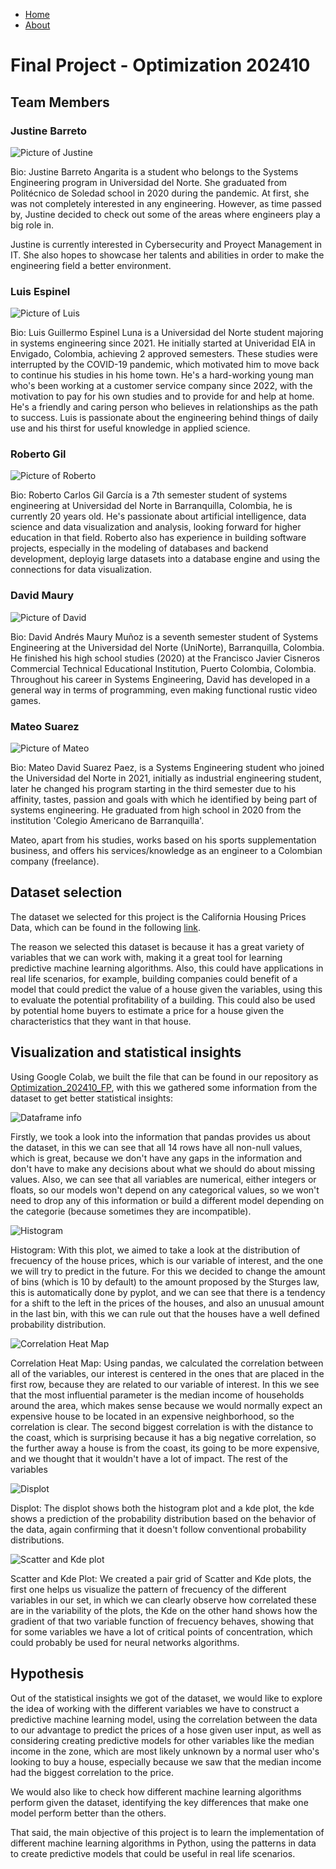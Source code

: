 <nav>
  <ul>
    <li><a href="/">Home</a></li>
    <li><a href="/about/">About</a></li>
    </ul>
</nav>


# Final Project - Optimization 202410

## Team Members

### Justine Barreto

![Picture of Justine](assets/TeamPictures/Justine.jpeg)

Bio: Justine Barreto Angarita is a student who belongs to the Systems Engineering program in Universidad del Norte. She graduated from Politécnico de Soledad school in 2020 during the pandemic. At first, she was not completely interested in any engineering. However, as time passed by, Justine decided to check out some of the areas where engineers play a big role in. 

Justine is currently interested in Cybersecurity and Proyect Management in IT. She also hopes to showcase her talents and abilities in order to make the engineering field a better environment.

### Luis Espinel

![Picture of Luis](assets/TeamPictures/Luis.jpeg)

Bio: Luis Guillermo Espinel Luna is a Universidad del Norte student majoring in systems engineering since 2021. He initially started at Univeridad EIA in Envigado, Colombia, achieving 2 approved semesters. These studies were interrupted by the COVID-19 pandemic, which motivated him to move back to continue his studies in his home town. He's a hard-working young man who's been working at a customer service company since 2022, with the motivation to pay for his own studies and to provide for and help at home. He's a friendly and caring person who believes in relationships as the path to success. Luis is passionate about the engineering behind things of daily use and his thirst for useful knowledge in applied science.

### Roberto Gil

![Picture of Roberto](assets/TeamPictures/Roberto.jpeg)

Bio: Roberto Carlos Gil García is a 7th semester student of systems engineering at Universidad del Norte in Barranquilla, Colombia, he is currently 20 years old. He's passionate about artificial intelligence, data science and data visualization and analysis, looking forward for higher education in that field. Roberto also has experience in building software projects, especially in the modeling of databases and backend development, deployig large datasets into a database engine and using the connections for data visualization. 

### David Maury

![Picture of David](assets/TeamPictures/David.jpeg)

Bio: David Andrés Maury Muñoz is a seventh semester student of Systems Engineering at the Universidad del Norte (UniNorte), Barranquilla, Colombia. He finished his high school studies (2020) at the Francisco Javier Cisneros Commercial Technical Educational Institution, Puerto Colombia, Colombia. Throughout his career in Systems Engineering, David has developed in a general way in terms of programming, even making functional rustic video games.

### Mateo Suarez

![Picture of Mateo](assets/TeamPictures/Mateo.jpeg)

Bio: Mateo David Suarez Paez, is a Systems Engineering student who joined the Universidad del Norte in 2021, initially as
industrial engineering student, later he changed his program starting in the third semester due to his affinity, tastes, passion
and goals with which he identified by being part of systems engineering. He graduated from high school in 2020 from the institution 'Colegio Americano de Barranquilla'.

Mateo, apart from his studies, works based on his sports supplementation business, and offers his services/knowledge as an engineer to a Colombian company (freelance).

## Dataset selection

The dataset we selected for this project is the California Housing Prices Data, which can be found in the following [link](https://www.kaggle.com/datasets/fedesoriano/california-housing-prices-data-extra-features/code).

The reason we selected this dataset is because it has a great variety of variables that we can work with, making it a great tool for learning predictive machine learning algorithms. Also, this could have applications in real life scenarios, for example, building companies could benefit of a model that could predict the value of a house given the variables, using this to evaluate the potential profitability of a building. This could also be used by potential home buyers to estimate a price for a house given the characteristics that they want in that house.

## Visualization and statistical insights

Using Google Colab, we built the file that can be found in our repository as [Optimization_202410_FP](assets\DatasetVisualization\Optimization_202410_FP.ipynb), with this we gathered some information from the dataset to get better statistical insights:

![Dataframe info](assets/DatasetVisualization/DatasetInfo.png)

Firstly, we took a look into the information that pandas provides us about the dataset, in this we can see that all 14 rows have all non-null values, which is great, because we don't have any gaps in the information and don't have to make any decisions about what we should do about missing values. Also, we can see that all variables are numerical, either integers or floats, so our models won't depend on any categorical values, so we won't need to drop any of this information or build a different model depending on the categorie (because sometimes they are incompatible).

![Histogram](assets/DatasetVisualization/Histogram.png)

Histogram: With this plot, we aimed to take a look at the distribution of frecuency of the house prices, which is our variable of interest, and the one we will try to predict in the future. For this we decided to change the amount of bins (which is 10 by default) to the amount proposed by the Sturges law, this is automatically done by pyplot, and we can see that there is a tendency for a shift to the left in the prices of the houses, and also an unusual amount in the last bin, with this we can rule out that the houses have a well defined probability distribution.

![Correlation Heat Map](assets/DatasetVisualization/CorrelationHeatMap.png)

Correlation Heat Map: Using pandas, we calculated the correlation between all of the variables, our interest is centered in the ones that are placed in the first row, because they are related to our variable of interest. In this we see that the most influential parameter is the median income of households around the area, which makes sense because we would normally expect an expensive house to be located in an expensive neighborhood, so the correlation is clear. The second biggest correlation is with the distance to the coast, which is surprising because it has a big negative correlation, so the further away a house is from the coast, its going to be more expensive, and we thought that it wouldn't have a lot of impact. The rest of the variables

![Displot](assets/DatasetVisualization/Displot.png)

Displot: The displot shows both the histogram plot and a kde plot, the kde shows a prediction of the probability distribution based on the behavior of the data, again confirming that it doesn't follow conventional probability distributions.

![Scatter and Kde plot](assets/DatasetVisualization/ScatterKdePlots.png)

Scatter and Kde Plot: We created a pair grid of Scatter and Kde plots, the first one helps us visualize the pattern of frecuency of the different variables in our set, in which we can clearly observe how correlated these are in the variability of the plots, the Kde on the other hand shows how the gradient of that two variable function of frecuency behaves, showing that for some variables we have a lot of critical points of concentration, which could probably be used for neural networks algorithms.

## Hypothesis 

Out of the statistical insights we got of the dataset, we would like to explore the idea of working with the different variables we have to construct a predictive machine learning model, using the correlation between the data to our advantage to predict the prices of a hose given user input, as well as considering creating predictive models for other variables like the median income in the zone, which are most likely unknown by a normal user who's looking to buy a house, especially because we saw that the median income had the biggest correlation to the price.

We would also like to check how different machine learning algorithms perform given the dataset, identifying the key differences that make one model perform better than the others.

That said, the main objective of this project is to learn the implementation of different machine learning algorithms in Python, using the patterns in data to create predictive models that could be useful in real life scenarios.